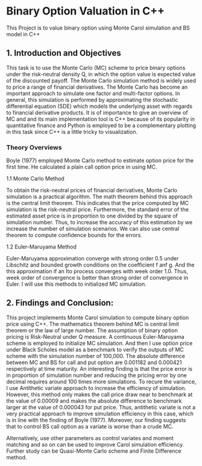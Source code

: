 # Binary Option Valuation in C++

This Project is to value binary option using Monte Carol simulation and BS model in C++

## 1. Introduction and Objectives

This task is to use the Monte Carlo (MC) scheme to price binary options under the risk-neutral density Q, in which the option value is expected value of the discounted payoff. The Monte Carlo simulation method is widely used to price a range of financial derivatives. The Monte Carlo has become an important approach to simulate one factor and multi-factor options. In general, this simulation is performed by approximating the stochastic differential equation (SDE) which models the underlying asset with regards to financial derivative products. It is of importance to give an overview of MC and and its main implementation tool is C++ because of its popularity in quantitative finance and Python is employed to be a complementary plotting in this task since C++ is a little tricky to visualization. 

### Theory Overviews

Boyle (1977) employed Monte Carlo method to estimate option price for the first time. He calculated a plain call option price in using MC.

1.1 Monte Carlo Method

To obtain the risk-neutral prices of financial derivatives, Monte Carlo simulation is a practical algorithm. The math theorem behind this approach is the central limit theorem. This indicates that the price computed by MC simulation is the risk-neutral price. Furthermore, the standard error of the estimated asset price is in proportion to one divided by the square of simulation number. Thus, to increase the accuracy of this estimation by we increase the number of simulation scenarios. We can also use central theorem to compute confidence bounds for the errors.

1.2 Euler-Maruyama Method

Euler-Maruyama approximation converge with strong order 0.5 under Libschitz and bounded growth conditions on the coefficient f anf g. And the this approximation if an Ito process converges with week order 1.0. Thus, week order of convergence is better than strong order of convergence in Euler. I will use this methods to initialized MC simulation.

## 2. Findings and Conclusion:

This project implements Monte Carol simulation to compute binary option price using C++. The mathematics theorem behind MC is central limit theorem or the law of large number. The assumption of binary option pricing is Risk-Neutral under Q measure.
A continuous Euler-Maruyama scheme is employed to initialize MC simulation. And then I use option price under Black Scholes model as a benchmark to verify the outputs of MC scheme with the simulation number of 100,000. The absolute difference between MC and BS for call and put option are 0.001182 and 0.000421 respectively at time maturity. An interesting finding is that the price error is in proportion of simulation number and reducing the pricing error by one decimal requires around 100 times more simulations. To recure the variance, I use Antithetic variate approach to increase the efficiency of simulation. However, this method only makes the call price draw near to benchmark at the value of 0.00009 and makes the absolute difference to benchmark larger at the value of 0.000043 for put price. Thus, antithetic variate is not a very practical approach to improve simulation efficiency in this case, which is in line with the finding of Boyle (1977). Moreover, our finding suggests that to control BS call option as a variate is worse than a crude MC.

Alternatively, use other parameters as control variates and moment matching and so on can be used to improve Carol simulation efficiency. Further study can be Quasi-Monte Carlo scheme and Finite Difference method.

